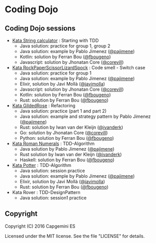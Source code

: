 # Coding Dojo

## Coding Dojo sessions

- [Kata String calculator](http://www.solveet.com/exercises/Kata-String-Calculator/8) : Starting with TDD
  - Java solution: practice for group 1, group 2
  - Java solution: example by Pablo Jimenez ([@pajimene](https://github.com/pajimene))
  - Kotlin: solution by Ferran Bou ([@fbougeno](https://github.com/fbougeno))
  - Javascript: solution by Jhonatan Core ([@corevill](https://github.com/corevill))
- [Kata RockPaperScissorLizardSpock](http://www.solveet.com/exercises/Kata-Piedra-Papel-Tijera-Lagarto-Spock/20) : Code smell - Switch case 
  - Java solution: practice for group 1
  - Java solution: example by Pablo Jimenez ([@pajimene](https://github.com/pajimene))
  - Elixir, solution by Javi Mollà ([@javimolla](https://github.com/javimolla))
  - Javascript: solution by Jhonatan Core ([@corevill](https://github.com/corevill))
  - Kotlin: solution by Ferran Bou ([@fbougeno](https://github.com/fbougeno))
  - Rust: solution by Ferran Bou ([@fbougeno](https://github.com/fbougeno))
- [Kata GildedRose](https://github.com/emilybache/GildedRose-Refactoring-Kata) : Refactoring 
  - Java solution: practice (part 1 and part 2)
  - Java solution: example and strategy pattern by Pablo Jimenez ([@pajimene](https://github.com/pajimene))
  - Rust: solution by Iwan van der Kleijn ([@ivanderk](https://github.com/ivanderk))  
  - Go: solution by Jhonatan Core ([@corevill](https://github.com/corevill))
  - Python: solution by Ferran Bou ([@fbougeno](https://github.com/fbougeno))
- [Kata Roman Numerals](http://www.solveet.com/exercises/Kata-Roman-Numerals/9) : TDD-Algorithm 
  - Java solution by Pablo Jimenez ([@pajimene](https://github.com/pajimene))
  - Rust solution by Iwan van der Kleijn ([@ivanderk](https://github.com/ivanderk))
  - Haskell: solution by Ferran Bou ([@fbougeno](https://github.com/fbougeno)) 
- [Kata Potter](http://www.solveet.com/exercises/Kata-Potter/29) : TDD-Algorithm 
	- Java solution: session practice 
	- Java solution: example by Pablo Jimenez ([@pajimene](https://github.com/pajimene))
	- Elixir, solution by Javi Mollà ([@javimolla](https://github.com/javimolla))
	- Rust: solution by Ferran Bou ([@fbougeno](https://github.com/fbougeno))
- Kata Rover : TDD-DesignPattern
	- Java solution: session1 practice 
  
  
## Copyright

Copyright (C) 2016 Capgemini ES

Licensed under the MIT license. See the file "LICENSE" for details.